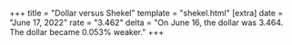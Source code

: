 +++
title = "Dollar versus Shekel"
template = "shekel.html"
[extra]
date = "June 17, 2022"
rate = "3.462"
delta = "On June 16, the dollar was 3.464. The dollar became 0.053% weaker."
+++
